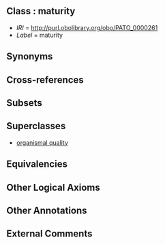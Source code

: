 
## Class : maturity

 * *IRI* = http://purl.obolibrary.org/obo/PATO_0000261
 * *Label* = maturity

## Synonyms


## Cross-references


## Subsets


## Superclasses

 * [organismal quality](../../PATO/95/PATO_0001995.md)

## Equivalencies


## Other Logical Axioms


## Other Annotations


## External Comments

